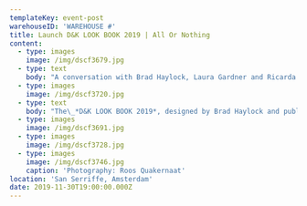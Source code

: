 ```yaml
---
templateKey: event-post
warehouseID: 'WAREHOUSE #'
title: Launch D&K LOOK BOOK 2019 | All Or Nothing
content:
  - type: images
    image: /img/dscf3679.jpg
  - type: text
    body: "A conversation with Brad Haylock, Laura Gardner and Ricarda Bigolin on the book *LOOK BOOK 2019 |* *All or Nothing*. This launch at San Serriffe will include a performative show of a series of book-carrying-garments ('covers') and a reading with Chet Bugter and Ricarda Bigolin.\n\nWarehouse invited Melbourne fashion designer and researcher Ricarda Bigolin to Amsterdam for the launch of the\_*D&K LOOK BOOK 2019*.\_D&K explores the potential of fashion practice as a site of critical questioning and ubiquitous revelations. The project was co-founded in 2012 by fashion designer and researcher Ricarda\_Bigolin\_and curator Nella\_Themelios\_(2012–2017) and includes a wide array of collaborators including fashion designer and lecturer Chantal Kirby as core collaborator from 2019. The publication questions the ubiquity and mass consumption of fashion (images), and their relationships to the products depicted and how fashion produces\_and circulates\_collections of images."
  - type: images
    image: /img/dscf3720.jpg
  - type: text
    body: "The\_*D&K LOOK BOOK 2019*, designed by Brad Haylock and published by Surpllus\_is co-launched with\_*Mode and Mode*\_issue seven, by Laura Gardner and Karina Soraya, which serves as an anthology of text works and biographical\_listings of key D&K projects from 2012 to\_present. Continuing the mission of\_*Mode and Mode*\_in exploring experimental publishing practices at the margins of fashion, this issue shares, in chronological order, a body of experimental text works by a critical fashion practice. As intrinsic to their exhibition and garment-based work, D&K produce writing—including ficto-critical prose, cut-and-paste collage, poetry, and screenwriting—to reconstitute components of fashion, such as the garment, atmospheric conditions of retail space and packaging ephemera. Their interrogation of fashion language in (and as) branding highlights the plasticity of words, which are always both meaningless and meaningful.\n\nThe co-launch of *D&K LOOK BOOK 2019* and *Mode & Mode 7* coincides with a limited-edition series of publication ‘covers’ created by D&K (Ricarda Bigolin & Chantal Kirby) and a performance. Dressing a crew of stand-in models, the collection of ‘covers’ re-fashions lurid, synthetic, reclaimed pre-fab curtains, as covers with pockets that hold the D&K look books. These ‘looks’ are fashioned around garments and the publication itself, smuggling the publications to the launch event on stand-in models tasked with carrying the publications."
  - type: images
    image: /img/dscf3691.jpg
  - type: images
    image: /img/dscf3728.jpg
  - type: images
    image: /img/dscf3746.jpg
    caption: 'Photography: Roos Quakernaat'
location: 'San Serriffe, Amsterdam'
date: 2019-11-30T19:00:00.000Z
---
```

